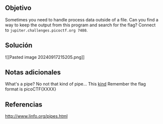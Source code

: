 
## Objetivo
Sometimes you need to handle process data outside of a file. Can you find a way to keep the output from this program and search for the flag? Connect to `jupiter.challenges.picoctf.org 7480`.

## Solución

![[Pasted image 20240917215205.png]]
## Notas adicionales
What's a pipe? No not that kind of pipe... This [kind](http://www.linfo.org/pipes.html)
Remember the flag format is picoCTF{XXXX}
## Referencias
http://www.linfo.org/pipes.html


